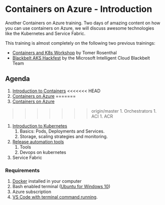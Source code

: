 # Containers on Azure - Introduction

Another Containers on Azure training. Two days of amazing content on how you can use containers on Azure, we will discuss awesome technologies like the Kubernetes and Service Fabric.

This training is almost completely on the following two previous trainings:

- [Containers and K8s Workshop](https://github.com/torosent/containers-k8s-workshop) by Tomer Rosenthal
- [Blackbelt AKS Hackfest](https://github.com/Azure/blackbelt-aks-hackfest) by the Microsoft Intelligent Cloud Blackbelt Team

## Agenda

1. [Introduction to Containers](01-Intro-Containers/README.md)
<<<<<<< HEAD
1. [Containers on Azure](02-Containers-on-Azure/README.md)
=======
1. [Containers on Azure](02-Containers-on-Azure/REAMDE.md)
>>>>>>> origin/master
    1. Orchestrators
    1. ACI
    1. ACR
1. [Introduction to Kubernetes](03-Intro-k8s/README.md)
    1. Basics: Pods, Deployments and Services.
    1. Storage, scaling strategies and monitoring.
1. [Release automation tools](04-Release-Automation-tools/README.md)
    1. Tools
    1. Devops on kubernetes
1. Service Fabric

### Requirements

1. [Docker](https://docs.docker.com/install/) installed in your computer
1. Bash enabled terminal ([Ubuntu for Windows 10](https://www.windowscentral.com/how-install-bash-shell-command-line-windows-10))
1. Azure subscription
1. [VS Code with terminal command running](https://code.visualstudio.com/docs/setup/setup-overview).



